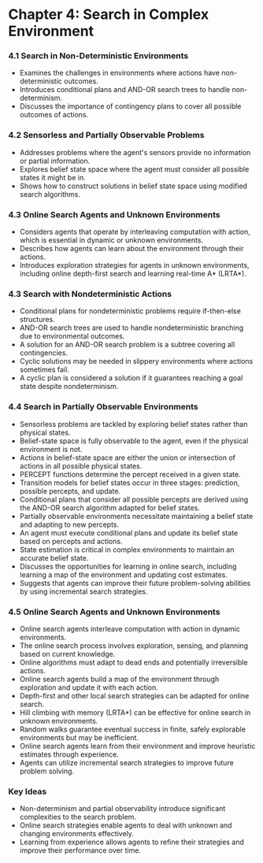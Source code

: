 # Chapter 4: Search in Complex Environment

### 4.1 Search in Non-Deterministic Environments
- Examines the challenges in environments where actions have non-deterministic outcomes.
- Introduces conditional plans and AND-OR search trees to handle non-determinism.
- Discusses the importance of contingency plans to cover all possible outcomes of actions.

### 4.2 Sensorless and Partially Observable Problems
- Addresses problems where the agent's sensors provide no information or partial information.
- Explores belief state space where the agent must consider all possible states it might be in.
- Shows how to construct solutions in belief state space using modified search algorithms.

### 4.3 Online Search Agents and Unknown Environments
- Considers agents that operate by interleaving computation with action, which is essential in dynamic or unknown environments.
- Describes how agents can learn about the environment through their actions.
- Introduces exploration strategies for agents in unknown environments, including online depth-first search and learning real-time A* (LRTA*).

### 4.3 Search with Nondeterministic Actions
- Conditional plans for nondeterministic problems require if-then-else structures.
- AND-OR search trees are used to handle nondeterministic branching due to environmental outcomes.
- A solution for an AND-OR search problem is a subtree covering all contingencies.
- Cyclic solutions may be needed in slippery environments where actions sometimes fail.
- A cyclic plan is considered a solution if it guarantees reaching a goal state despite nondeterminism.

### 4.4 Search in Partially Observable Environments
- Sensorless problems are tackled by exploring belief states rather than physical states.
- Belief-state space is fully observable to the agent, even if the physical environment is not.
- Actions in belief-state space are either the union or intersection of actions in all possible physical states.
- PERCEPT functions determine the percept received in a given state.
- Transition models for belief states occur in three stages: prediction, possible percepts, and update.
- Conditional plans that consider all possible percepts are derived using the AND-OR search algorithm adapted for belief states.
- Partially observable environments necessitate maintaining a belief state and adapting to new percepts.
- An agent must execute conditional plans and update its belief state based on percepts and actions.
- State estimation is critical in complex environments to maintain an accurate belief state.
- Discusses the opportunities for learning in online search, including learning a map of the environment and updating cost estimates.
- Suggests that agents can improve their future problem-solving abilities by using incremental search strategies.

### 4.5 Online Search Agents and Unknown Environments
- Online search agents interleave computation with action in dynamic environments.
- The online search process involves exploration, sensing, and planning based on current knowledge.
- Online algorithms must adapt to dead ends and potentially irreversible actions.
- Online search agents build a map of the environment through exploration and update it with each action.
- Depth-first and other local search strategies can be adapted for online search.
- Hill climbing with memory (LRTA*) can be effective for online search in unknown environments.
- Random walks guarantee eventual success in finite, safely explorable environments but may be inefficient.
- Online search agents learn from their environment and improve heuristic estimates through experience.
- Agents can utilize incremental search strategies to improve future problem solving.

### Key Ideas
- Non-determinism and partial observability introduce significant complexities to the search problem.
- Online search strategies enable agents to deal with unknown and changing environments effectively.
- Learning from experience allows agents to refine their strategies and improve their performance over time.